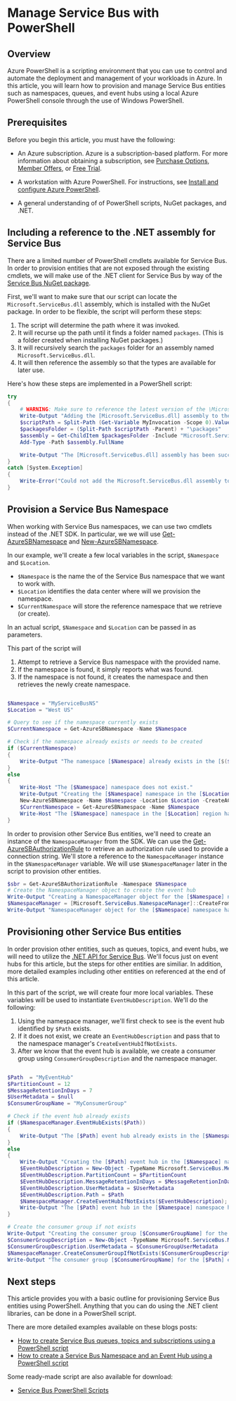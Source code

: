 <properties
	pageTitle="article-title"
	description="Article description that will be displayed on landing pages and in some search results"
	services="service-bus"
	authors="bennage"
	manager="masimms"
	editor=""/>

<tags
	ms.service="service-bus"
	ms.workload="tbd"
	ms.tgt_pltfrm="na"
	ms.devlang="na"
	ms.topic="article"
	ms.date="02/20/2015"
	ms.author="christb"/>

# Manage Service Bus with PowerShell

## Overview

Azure PowerShell is a scripting environment that you can use to control and automate the deployment and management of your workloads in Azure. In this article, you will learn how to provision and manage Service Bus entities such as namespaces, queues, and event hubs using a local Azure PowerShell console through the use of Windows PowerShell.

## Prerequisites

Before you begin this article, you must have the following:

- An Azure subscription. Azure is a subscription-based platform. For more
information about obtaining a subscription, see [Purchase Options][azure-purchase-options],
[Member Offers][azure-member-offers], or [Free Trial][azure-free-trial].

- A workstation with Azure PowerShell. For instructions, see [Install and configure Azure PowerShell][Powershell-install-configure].

- A general understanding of of PowerShell scripts, NuGet packages, and .NET.

## Including a reference to the .NET assembly for Service Bus

There are a limited number of PowerShell cmdlets available for Service Bus. In order to provision
entities that are not exposed through the existing cmdlets, we will make use of the .NET client for
Service Bus by way of the [Service Bus NuGet package][].

First, we'll want to make sure that our script can locate the `Microsoft.ServiceBus.dll` assembly, which is installed
with the NuGet package. In order to be flexible, the script will perform these steps:

1. The script will determine the path where it was invoked.
1. It will recurse up the path until it finds a folder named `packages`. (This is a folder created when installing NuGet packages.)
1. It will recursively search the `packages` folder for an assembly named `Microsoft.ServiceBus.dll`.
1. It will then reference the assembly so that the types are available for later use.

Here's how these steps are implemented in a PowerShell script:

``` powershell
try
{
    # WARNING: Make sure to reference the latest version of the \Microsoft.ServiceBus.dll
    Write-Output "Adding the [Microsoft.ServiceBus.dll] assembly to the script..."
    $scriptPath = Split-Path (Get-Variable MyInvocation -Scope 0).Value.MyCommand.Path
    $packagesFolder = (Split-Path $scriptPath -Parent) + "\packages"
    $assembly = Get-ChildItem $packagesFolder -Include "Microsoft.ServiceBus.dll" -Recurse
    Add-Type -Path $assembly.FullName

    Write-Output "The [Microsoft.ServiceBus.dll] assembly has been successfully added to the script."
}
catch [System.Exception]
{
    Write-Error("Could not add the Microsoft.ServiceBus.dll assembly to the script. Make sure you build the solution before running the provisioning script.")
}
```

## Provision a Service Bus Namespace

When working with Service Bus namespaces, we can use two cmdlets instead of the .NET SDK. In particular, we we will use [Get-AzureSBNamespace][] and [New-AzureSBNamespace][].

In our example, we'll create a few local variables in the script, `$Namespace` and `$Location`.
- `$Namespace` is the name the of the Service Bus namespace that we want to work with.
- `$Location` identifies the data center where will we provision the namespace.
- `$CurrentNamespace` will store the reference namespace that we retrieve (or create).

In an actual script, `$Namespace` and `$Location` can be passed in as parameters.

This part of the script will

1. Attempt to retrieve a Service Bus namespace with the provided name.
1. If the namespace is found, it simply reports what was found.
1. If the namespace is not found, it creates the namespace and then retrieves the newly create namespace.

``` powershell

$Namespace = "MyServiceBusNS"
$Location = "West US"

# Query to see if the namespace currently exists
$CurrentNamespace = Get-AzureSBNamespace -Name $Namespace

# Check if the namespace already exists or needs to be created
if ($CurrentNamespace)
{
    Write-Output "The namespace [$Namespace] already exists in the [$($CurrentNamespace.Region)] region."
}
else
{
    Write-Host "The [$Namespace] namespace does not exist."
    Write-Output "Creating the [$Namespace] namespace in the [$Location] region..."
    New-AzureSBNamespace -Name $Namespace -Location $Location -CreateACSNamespace false -NamespaceType Messaging
    $CurrentNamespace = Get-AzureSBNamespace -Name $Namespace
    Write-Host "The [$Namespace] namespace in the [$Location] region has been successfully created."
}
```

In order to provision other Service Bus entities, we'll need to create an instance of the `NamespaceManager` from the SDK.
We can use the [Get-AzureSBAuthorizationRule][] to retrieve an authorization rule used to provide a connection string. We'll store a reference to the `NamespaceManager` instance in the `$NamespaceManager` variable. We will use `$NamespaceManager` later in the script to provision other entities.

``` powershell
$sbr = Get-AzureSBAuthorizationRule -Namespace $Namespace
# Create the NamespaceManager object to create the event hub
Write-Output "Creating a NamespaceManager object for the [$Namespace] namespace..."
$NamespaceManager = [Microsoft.ServiceBus.NamespaceManager]::CreateFromConnectionString($sbr.ConnectionString);
Write-Output "NamespaceManager object for the [$Namespace] namespace has been successfully created."
```

## Provisioning other Service Bus entities

In order provision other entities, such as queues, topics, and event hubs, we will need to utilize the [.NET API for Service Bus][dotnet-servicebus-api]. We'll focus just on event hubs for this article, but the steps for other entities are similiar. In addition, more detailed examples including other entities on referenced at the end of this article.

In this part of the script, we will create four more local variables. These variables will be used to instantiate `EventHubDescription`. We'll do the following:

1. Using the namespace manager, we'll first check to see is the event hub identified by `$Path` exists.
1. If it does not exist, we create an `EventHubDescription` and pass that to the namespace manager's `CreateEventHubIfNotExists`.
1. After we know that the event hub is available, we create a consumer group using `ConsumerGroupDescription` and the namespace manager.

``` powershell

$Path  = "MyEventHub"
$PartitionCount = 12
$MessageRetentionInDays = 7
$UserMetadata = $null
$ConsumerGroupName = "MyConsumerGroup"

# Check if the event hub already exists
if ($NamespaceManager.EventHubExists($Path))
{
    Write-Output "The [$Path] event hub already exists in the [$Namespace] namespace."  
}
else
{
    Write-Output "Creating the [$Path] event hub in the [$Namespace] namespace: PartitionCount=[$PartitionCount] MessageRetentionInDays=[$MessageRetentionInDays]..."
    $EventHubDescription = New-Object -TypeName Microsoft.ServiceBus.Messaging.EventHubDescription -ArgumentList $Path
    $EventHubDescription.PartitionCount = $PartitionCount
    $EventHubDescription.MessageRetentionInDays = $MessageRetentionInDays
    $EventHubDescription.UserMetadata = $UserMetadata
    $EventHubDescription.Path = $Path
    $NamespaceManager.CreateEventHubIfNotExists($EventHubDescription);
    Write-Output "The [$Path] event hub in the [$Namespace] namespace has been successfully created."
}

# Create the consumer group if not exists
Write-Output "Creating the consumer group [$ConsumerGroupName] for the [$Path] event hub..."
$ConsumerGroupDescription = New-Object -TypeName Microsoft.ServiceBus.Messaging.ConsumerGroupDescription -ArgumentList $Path, $ConsumerGroupName
$ConsumerGroupDescription.UserMetadata = $ConsumerGroupUserMetadata
$NamespaceManager.CreateConsumerGroupIfNotExists($ConsumerGroupDescription);
Write-Output "The consumer group [$ConsumerGroupName] for the [$Path] event hub has been successfully created."
```

## Next steps

This article provides you with a basic outline for provisioning Service Bus entities using PowerShell. Anything that you can do using the .NET client libraries, can be done in a PowerShell script.

There are more detailed examples available on these blogs posts:
- [How to create Service Bus queues, topics and subscriptions using a PowerShell script](http://blogs.msdn.com/b/paolos/archive/2014/12/02/how-to-create-a-service-bus-queues-topics-and-subscriptions-using-a-powershell-script.aspx)
- [How to create a Service Bus Namespace and an Event Hub using a PowerShell script](http://blogs.msdn.com/b/paolos/archive/2014/12/01/how-to-create-a-service-bus-namespace-and-an-event-hub-using-a-powershell-script.aspx)

Some ready-made script are also available for download:
- [Service Bus PowerShell Scripts](https://code.msdn.microsoft.com/windowsazure/Service-Bus-PowerShell-a46b7059)

<!--Link references-->
[azure-purchase-options]: http://azure.microsoft.com/pricing/purchase-options/
[azure-member-offers]: http://azure.microsoft.com/pricing/member-offers/
[azure-free-trial]: http://azure.microsoft.com/pricing/free-trial/
[powershell-install-configure]: ../install-configure-powershell/
[Service Bus NuGet package]: http://www.nuget.org/packages/WindowsAzure.ServiceBus/
[Get-AzureSBNamespace]: https://msdn.microsoft.com/library/azure/dn495122.aspx
[New-AzureSBNamespace]: https://msdn.microsoft.com/library/azure/dn495165.aspx
[Get-AzureSBAuthorizationRule]: https://msdn.microsoft.com/en-us/library/azure/dn495113.aspx
[dotnet-servicebus-api]: https://msdn.microsoft.com/en-us/library/microsoft.servicebus.aspx

